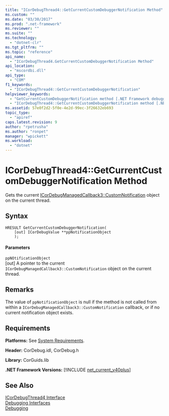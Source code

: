 ```yaml
---
title: "ICorDebugThread4::GetCurrentCustomDebuggerNotification Method"
ms.custom: ""
ms.date: "03/30/2017"
ms.prod: ".net-framework"
ms.reviewer: ""
ms.suite: ""
ms.technology: 
  - "dotnet-clr"
ms.tgt_pltfrm: ""
ms.topic: "reference"
api_name: 
  - "ICorDebugThread4.GetCurrentCustomDebuggerNotification Method"
api_location: 
  - "mscordbi.dll"
api_type: 
  - "COM"
f1_keywords: 
  - "ICorDebugThread4::GetCurrentCustomDebuggerNotification"
helpviewer_keywords: 
  - "GetCurrentCustomDebuggerNotification method [.NET Framework debugging]"
  - "ICorDebugThread4::GetCurrentCustomDebuggerNotification method [.NET Framework debugging]"
ms.assetid: 57e0f2d2-5f0e-4e2d-99ec-3f26632eb693
topic_type: 
  - "apiref"
caps.latest.revision: 9
author: "rpetrusha"
ms.author: "ronpet"
manager: "wpickett"
ms.workload: 
  - "dotnet"
---
```

# ICorDebugThread4::GetCurrentCustomDebuggerNotification Method
Gets the current [ICorDebugManagedCallback3::CustomNotification](../../../../docs/framework/unmanaged-api/debugging/icordebugmanagedcallback3-customnotification-method.md) object on the current thread.  
  
## Syntax  
  
```  
HRESULT GetCurrentCustomDebuggerNotification(  
    [out] ICorDebugValue **ppNotificationObject  
    );  
```  
  
#### Parameters  
 `ppNOtificationObject`  
 [out] A pointer to the current `ICorDebugManagedCallback3::CustomNotification` object on the current thread.  
  
## Remarks  
 The value of `ppNotificationObject` is null if the method is not called from within a `ICorDebugManagedCallback3::CustomNotification` callback, or if no current notification object exists.  
  
## Requirements  
 **Platforms:** See [System Requirements](../../../../docs/framework/get-started/system-requirements.md).  
  
 **Header:** CorDebug.idl, CorDebug.h  
  
 **Library:** CorGuids.lib  
  
 **.NET Framework Versions:** [!INCLUDE [net_current_v40plus](../../../../includes/net-current-v40plus-md.md)]  
  
## See Also  
 [ICorDebugThread4 Interface](../../../../docs/framework/unmanaged-api/debugging/icordebugthread4-interface.md)  
 [Debugging Interfaces](../../../../docs/framework/unmanaged-api/debugging/debugging-interfaces.md)  
 [Debugging](../../../../docs/framework/unmanaged-api/debugging/index.md)
